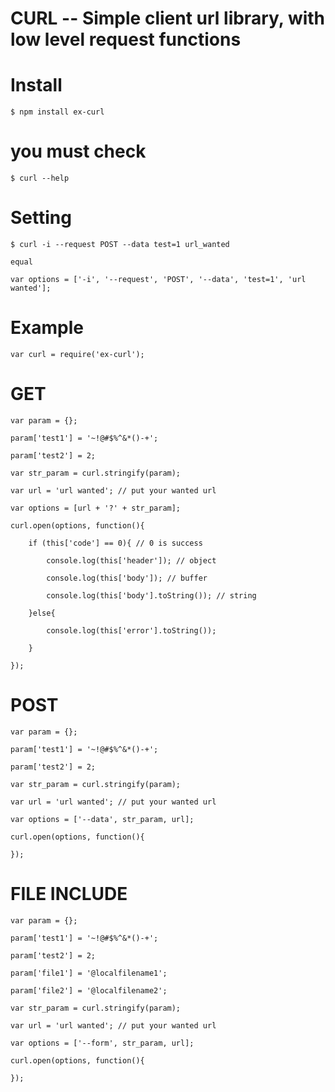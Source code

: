 # CURL -- Simple client url library, with low level request functions

# Install

	$ npm install ex-curl

# you must check

	$ curl --help

# Setting

	$ curl -i --request POST --data test=1 url_wanted

	equal

	var options = ['-i', '--request', 'POST', '--data', 'test=1', 'url wanted'];

# Example

	var curl = require('ex-curl');

# GET 

	var param = {};

	param['test1'] = '~!@#$%^&*()-+';

	param['test2'] = 2;

	var str_param = curl.stringify(param);

	var url = 'url wanted'; // put your wanted url

	var options = [url + '?' + str_param];

	curl.open(options, function(){

		if (this['code'] == 0){ // 0 is success

			console.log(this['header']); // object

			console.log(this['body']); // buffer

			console.log(this['body'].toString()); // string

		}else{ 

			console.log(this['error'].toString());

		}

	});

# POST

	var param = {};

	param['test1'] = '~!@#$%^&*()-+';

	param['test2'] = 2;

	var str_param = curl.stringify(param);

	var url = 'url wanted'; // put your wanted url

	var options = ['--data', str_param, url];

	curl.open(options, function(){

	});

# FILE INCLUDE

	var param = {};

	param['test1'] = '~!@#$%^&*()-+';

	param['test2'] = 2;

	param['file1'] = '@localfilename1';

	param['file2'] = '@localfilename2';

	var str_param = curl.stringify(param);

	var url = 'url wanted'; // put your wanted url

	var options = ['--form', str_param, url];

	curl.open(options, function(){

	});